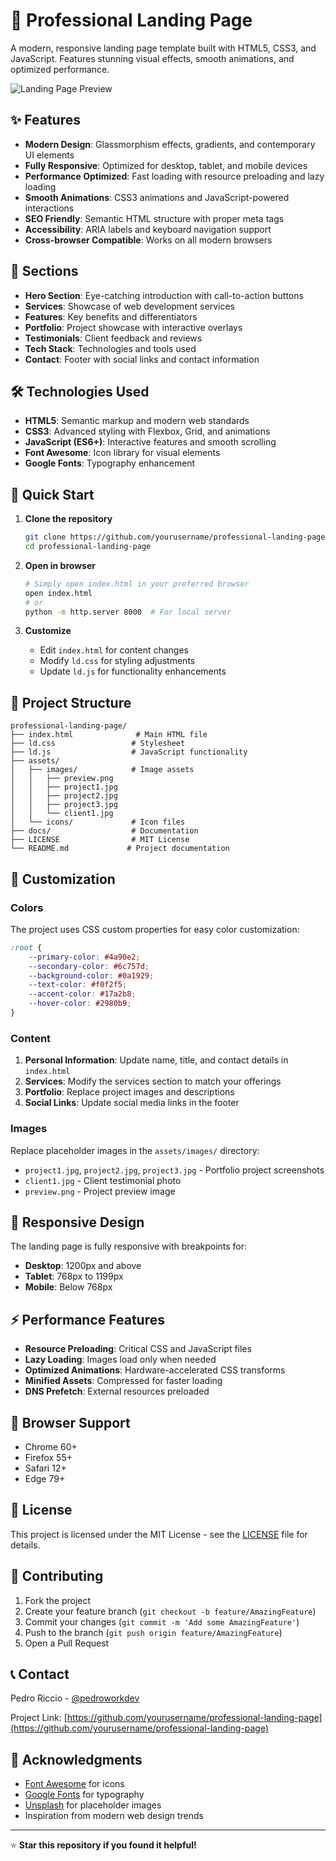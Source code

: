 # 🚀 Professional Landing Page

A modern, responsive landing page template built with HTML5, CSS3, and JavaScript. Features stunning visual effects, smooth animations, and optimized performance.

![Landing Page Preview](./assets/images/preview.png)

## ✨ Features

- **Modern Design**: Glassmorphism effects, gradients, and contemporary UI elements
- **Fully Responsive**: Optimized for desktop, tablet, and mobile devices
- **Performance Optimized**: Fast loading with resource preloading and lazy loading
- **Smooth Animations**: CSS3 animations and JavaScript-powered interactions
- **SEO Friendly**: Semantic HTML structure with proper meta tags
- **Accessibility**: ARIA labels and keyboard navigation support
- **Cross-browser Compatible**: Works on all modern browsers

## 🎯 Sections

- **Hero Section**: Eye-catching introduction with call-to-action buttons
- **Services**: Showcase of web development services
- **Features**: Key benefits and differentiators
- **Portfolio**: Project showcase with interactive overlays
- **Testimonials**: Client feedback and reviews
- **Tech Stack**: Technologies and tools used
- **Contact**: Footer with social links and contact information

## 🛠️ Technologies Used

- **HTML5**: Semantic markup and modern web standards
- **CSS3**: Advanced styling with Flexbox, Grid, and animations
- **JavaScript (ES6+)**: Interactive features and smooth scrolling
- **Font Awesome**: Icon library for visual elements
- **Google Fonts**: Typography enhancement

## 🚀 Quick Start

1. **Clone the repository**
   ```bash
   git clone https://github.com/yourusername/professional-landing-page.git
   cd professional-landing-page
   ```

2. **Open in browser**
   ```bash
   # Simply open index.html in your preferred browser
   open index.html
   # or
   python -m http.server 8000  # For local server
   ```

3. **Customize**
   - Edit `index.html` for content changes
   - Modify `ld.css` for styling adjustments
   - Update `ld.js` for functionality enhancements

## 📁 Project Structure

```
professional-landing-page/
├── index.html              # Main HTML file
├── ld.css                 # Stylesheet
├── ld.js                  # JavaScript functionality
├── assets/
│   ├── images/            # Image assets
│   │   ├── preview.png
│   │   ├── project1.jpg
│   │   ├── project2.jpg
│   │   ├── project3.jpg
│   │   └── client1.jpg
│   └── icons/             # Icon files
├── docs/                  # Documentation
├── LICENSE                # MIT License
└── README.md             # Project documentation
```

## 🎨 Customization

### Colors
The project uses CSS custom properties for easy color customization:

```css
:root {
    --primary-color: #4a90e2;
    --secondary-color: #6c757d;
    --background-color: #0a1929;
    --text-color: #f0f2f5;
    --accent-color: #17a2b8;
    --hover-color: #2980b9;
}
```

### Content
1. **Personal Information**: Update name, title, and contact details in `index.html`
2. **Services**: Modify the services section to match your offerings
3. **Portfolio**: Replace project images and descriptions
4. **Social Links**: Update social media links in the footer

### Images
Replace placeholder images in the `assets/images/` directory:
- `project1.jpg`, `project2.jpg`, `project3.jpg` - Portfolio project screenshots
- `client1.jpg` - Client testimonial photo
- `preview.png` - Project preview image

## 📱 Responsive Design

The landing page is fully responsive with breakpoints for:
- **Desktop**: 1200px and above
- **Tablet**: 768px to 1199px
- **Mobile**: Below 768px

## ⚡ Performance Features

- **Resource Preloading**: Critical CSS and JavaScript files
- **Lazy Loading**: Images load only when needed
- **Optimized Animations**: Hardware-accelerated CSS transforms
- **Minified Assets**: Compressed for faster loading
- **DNS Prefetch**: External resources preloaded

## 🔧 Browser Support

- Chrome 60+
- Firefox 55+
- Safari 12+
- Edge 79+

## 📄 License

This project is licensed under the MIT License - see the [LICENSE](LICENSE) file for details.

## 🤝 Contributing

1. Fork the project
2. Create your feature branch (`git checkout -b feature/AmazingFeature`)
3. Commit your changes (`git commit -m 'Add some AmazingFeature'`)
4. Push to the branch (`git push origin feature/AmazingFeature`)
5. Open a Pull Request

## 📞 Contact

Pedro Riccio - [@pedroworkdev](mailto:pedroworkdev@gmail.com)

Project Link: [https://github.com/yourusername/professional-landing-page](https://github.com/yourusername/professional-landing-page)

## 🙏 Acknowledgments

- [Font Awesome](https://fontawesome.com) for icons
- [Google Fonts](https://fonts.google.com) for typography
- [Unsplash](https://unsplash.com) for placeholder images
- Inspiration from modern web design trends

---

⭐ **Star this repository if you found it helpful!**